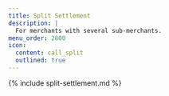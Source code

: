 ```yaml
---
title: Split Settlement
description: |
  For merchants with several sub-merchants.
menu_order: 2800
icon:
  content: call_split
  outlined: true
---
```


{% include split-settlement.md %}

